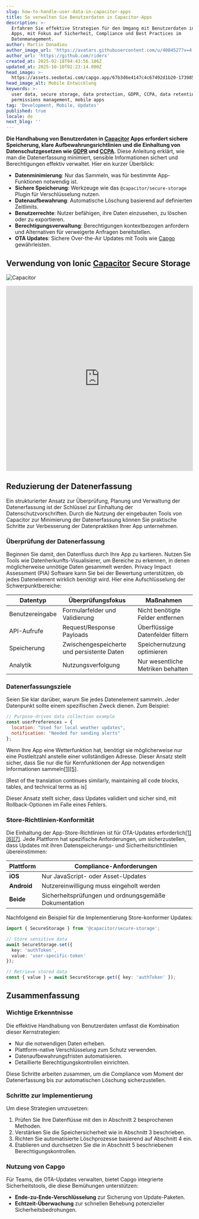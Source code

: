 ```yaml
---
slug: how-to-handle-user-data-in-capacitor-apps
title: So verwalten Sie Benutzerdaten in Capacitor-Apps
description: >-
  Erfahren Sie effektive Strategien für den Umgang mit Benutzerdaten in mobilen
  Apps, mit Fokus auf Sicherheit, Compliance und Best Practices im
  Datenmanagement.
author: Martin Donadieu
author_image_url: 'https://avatars.githubusercontent.com/u/4084527?v=4'
author_url: 'https://github.com/riderx'
created_at: 2025-02-18T04:43:56.186Z
updated_at: 2025-10-10T02:23:14.000Z
head_image: >-
  https://assets.seobotai.com/capgo.app/67b3d6e4147c4c67492d1b20-1739853969789.jpg
head_image_alt: Mobile Entwicklung
keywords: >-
  user data, secure storage, data protection, GDPR, CCPA, data retention,
  permissions management, mobile apps
tag: 'Development, Mobile, Updates'
published: true
locale: de
next_blog: ''
---
```

**Die Handhabung von Benutzerdaten in [Capacitor](https://capacitorjs.com/) Apps erfordert sichere Speicherung, klare Aufbewahrungsrichtlinien und die Einhaltung von Datenschutzgesetzen wie [GDPR](https://en.wikipedia.org/wiki/General_Data_Protection_Regulation) und [CCPA](https://en.wikipedia.org/wiki/California_Consumer_Privacy_Act).** Diese Anleitung erklärt, wie man die Datenerfassung minimiert, sensible Informationen sichert und Berechtigungen effektiv verwaltet. Hier ein kurzer Überblick:

-   **Datenminimierung**: Nur das Sammeln, was für bestimmte App-Funktionen notwendig ist.
-   **Sichere Speicherung**: Werkzeuge wie das `@capacitor/secure-storage` Plugin für Verschlüsselung nutzen.
-   **Datenaufbewahrung**: Automatische Löschung basierend auf definierten Zeitlimits.
-   **Benutzerrechte**: Nutzer befähigen, ihre Daten einzusehen, zu löschen oder zu exportieren.
-   **Berechtigungsverwaltung**: Berechtigungen kontextbezogen anfordern und Alternativen für verweigerte Anfragen bereitstellen.
-   **OTA Updates**: Sichere Over-the-Air Updates mit Tools wie [Capgo](https://capgo.app/) gewährleisten.

## Verwendung von Ionic [Capacitor](https://capacitorjs.com/) Secure Storage

![Capacitor](https://mars-images.imgix.net/seobot/screenshots/capacitorjs.com-4c1a6a7e452082d30f5bff9840b00b7d-2025-02-18.jpg?auto=compress)

<iframe src="https://www.youtube.com/embed/VsZECyPIOYY" aria-label="YouTube video player" frameborder="0" allow="accelerometer; autoplay; clipboard-write; encrypted-media; gyroscope; picture-in-picture; web-share" referrerpolicy="strict-origin-when-cross-origin" style="width: 100%; height: 500px;" allowfullscreen></iframe>

## Reduzierung der Datenerfassung

Ein strukturierter Ansatz zur Überprüfung, Planung und Verwaltung der Datenerfassung ist der Schlüssel zur Einhaltung der Datenschutzvorschriften. Durch die Nutzung der eingebauten Tools von Capacitor zur Minimierung der Datenerfassung können Sie praktische Schritte zur Verbesserung der Datenpraktiken Ihrer App unternehmen.

### Überprüfung der Datenerfassung

Beginnen Sie damit, den Datenfluss durch Ihre App zu kartieren. Nutzen Sie Tools wie Datenherkunfts-Visualisierer, um Bereiche zu erkennen, in denen möglicherweise unnötige Daten gesammelt werden. Privacy Impact Assessment (PIA) Software kann Sie bei der Bewertung unterstützen, ob jedes Datenelement wirklich benötigt wird. Hier eine Aufschlüsselung der Schwerpunktbereiche:

| Datentyp | Überprüfungsfokus | Maßnahmen |
| --- | --- | --- |
| Benutzereingabe | Formularfelder und Validierung | Nicht benötigte Felder entfernen |
| API-Aufrufe | Request/Response Payloads | Überflüssige Datenfelder filtern |
| Speicherung | Zwischengespeicherte und persistente Daten | Speichernutzung optimieren |
| Analytik | Nutzungsverfolgung | Nur wesentliche Metriken behalten |

### Datenerfassungsziele

Seien Sie klar darüber, warum Sie jedes Datenelement sammeln. Jeder Datenpunkt sollte einem spezifischen Zweck dienen. Zum Beispiel:

```javascript
// Purpose-driven data collection example
const userPreferences = {
  location: "Used for local weather updates",
  notification: "Needed for sending alerts"
};
```

Wenn Ihre App eine Wetterfunktion hat, benötigt sie möglicherweise nur eine Postleitzahl anstelle einer vollständigen Adresse. Dieser Ansatz stellt sicher, dass Sie nur die für Kernfunktionen der App notwendigen Informationen sammeln[\[1\]](https://capacitorjs.com/docs/guides/storage)[\[5\]](https://usercentrics.com/knowledge-hub/data-minimization/).

[Rest of the translation continues similarly, maintaining all code blocks, tables, and technical terms as is]

Dieser Ansatz stellt sicher, dass Updates validiert und sicher sind, mit Rollback-Optionen im Falle eines Fehlers.

### Store-Richtlinien-Konformität

Die Einhaltung der App-Store-Richtlinien ist für OTA-Updates erforderlich[\[1\]](https://capacitorjs.com/docs/guides/storage)[\[6\]](https://opentextbc.ca/writingforsuccess/chapter/chapter-7-sources-choosing-the-right-ones/)[\[7\]](https://ionic.io/blog/capacitor-everything-youve-ever-wanted-to-know). Jede Plattform hat spezifische Anforderungen, um sicherzustellen, dass Updates mit ihren Datenspeicherungs- und Sicherheitsrichtlinien übereinstimmen:

| Plattform | Compliance-Anforderungen |
| --- | --- |
| **iOS** | Nur JavaScript- oder Asset-Updates |
| **Android** | Nutzereinwilligung muss eingeholt werden |
| **Beide** | Sicherheitsprüfungen und ordnungsgemäße Dokumentation |

Nachfolgend ein Beispiel für die Implementierung Store-konformer Updates:

```typescript
import { SecureStorage } from '@capacitor/secure-storage';

// Store sensitive data
await SecureStorage.set({
  key: 'authToken',
  value: 'user-specific-token'
});

// Retrieve stored data
const { value } = await SecureStorage.get({ key: 'authToken' });
```

## Zusammenfassung

### Wichtige Erkenntnisse

Die effektive Handhabung von Benutzerdaten umfasst die Kombination dieser Kernstrategien:

-   Nur die notwendigen Daten erheben.
-   Plattform-native Verschlüsselung zum Schutz verwenden.
-   Datenaufbewahrungsfristen automatisieren.
-   Detaillierte Berechtigungskontrollen einrichten.

Diese Schritte arbeiten zusammen, um die Compliance vom Moment der Datenerfassung bis zur automatischen Löschung sicherzustellen.

### Schritte zur Implementierung

Um diese Strategien umzusetzen:

1. Prüfen Sie Ihre Datenflüsse mit den in Abschnitt 2 besprochenen Methoden.
2. Verstärken Sie die Speichersicherheit wie in Abschnitt 3 beschrieben.
3. Richten Sie automatisierte Löschprozesse basierend auf Abschnitt 4 ein.
4. Etablieren und durchsetzen Sie die in Abschnitt 5 beschriebenen Berechtigungskontrollen.

### Nutzung von Capgo

Für Teams, die OTA-Updates verwalten, bietet Capgo integrierte Sicherheitstools, die diese Bemühungen unterstützen:

-   **Ende-zu-Ende-Verschlüsselung** zur Sicherung von Update-Paketen.
-   **Echtzeit-Überwachung** zur schnellen Behebung potenzieller Sicherheitsbedrohungen.
